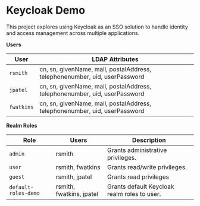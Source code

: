 # Keycloak Demo

This project explores using Keycloak as an SSO solution to handle identity and access management across multiple applications.

**Users**

| User | LDAP Attributes |
| --- | --- |
| `rsmith` | cn, sn, givenName, mail, postalAddress, telephonenumber, uid, userPassword |
| `jpatel` | cn, sn, givenName, mail, postalAddress, telephonenumber, uid, userPassword |
| `fwatkins` | cn, sn, givenName, mail, postalAddress, telephonenumber, uid, userPassword |

**Realm Roles**

| Role | Users | Description |
| --- | --- | --- |
| `admin` | rsmith | Grants administrative privileges. |
| `user` | rsmith, fwatkins | Grants read/write privileges.  |
| `guest` | rsmith, jpatel | Grants read privileges |
| `default-roles-demo` | rsmith, fwatkins, jpatel | Grants default Keycloak realm roles to user. |